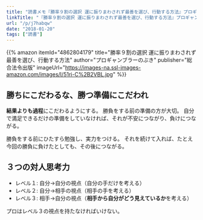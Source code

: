 ```yaml
---
title: "読書メモ『勝率９割の選択 運に振りまわされず最善を選び、行動する方法』プロギャンブラーのぶき"
linkTitle: "『勝率９割の選択 運に振りまわされず最善を選び、行動する方法』プロギャンブラーのぶき"
url: "/p/j7habqw"
date: "2018-01-20"
tags: ["読書"]
---
```


{{% amazon
  itemId="4862804179"
  title="勝率９割の選択 運に振りまわされず最善を選び、行動する方法"
  author="プロギャンブラーのぶき"
  publisher="総合法令出版"
  imageUrl="https://images-na.ssl-images-amazon.com/images/I/51ri-C%2B2VBL.jpg"
%}}

勝ちにこだわるな、勝つ準備にこだわれ
----

**結果よりも過程**にこだわるようにする。
勝負をする前の準備の方が大切。
自分で満足できるだけの準備をしていなければ、それが不安につながり、負けにつながる。

勝負をする前にひたすら勉強し、実力をつける。
それを続けて入れば、たとえ今回の勝負に負けたとしても、その後につながる。

３つの対人思考力
----

* レベル１: 自分→自分の視点（自分の手だけを考える）
* レベル２: 自分→相手の視点（相手の手を考える）
* レベル３: 相手→自分の視点（**相手から自分がどう見えているか**を考える）

プロはレベル３の視点を持たなければいけない。

